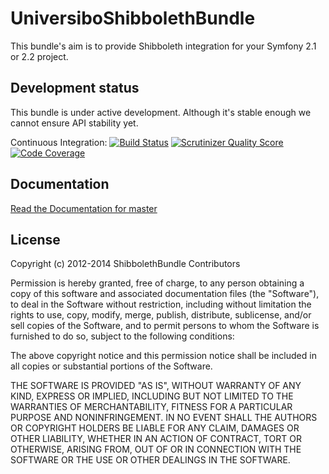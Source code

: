 UniversiboShibbolethBundle
==========================
This bundle's aim is to provide Shibboleth integration for your Symfony 2.1 or 2.2 project.

Development status
------------------
This bundle is under active development. Although it's stable enough we cannot ensure API stability yet.

Continuous Integration: [![Build Status](https://secure.travis-ci.org/dbellettini/UniversiboShibbolethBundle.png)](http://travis-ci.org/dbellettini/UniversiboShibbolethBundle)
[![Scrutinizer Quality Score](https://scrutinizer-ci.com/g/UniversiBO/UniversiboShibbolethBundle/badges/quality-score.png?s=b0e0fd3e5db9e0695771694f58fa84b1e54ffe8b)](https://scrutinizer-ci.com/g/UniversiBO/UniversiboShibbolethBundle/)
[![Code Coverage](https://scrutinizer-ci.com/g/UniversiBO/UniversiboShibbolethBundle/badges/coverage.png?s=05429c9e5de2a039b49481279d7a7724d092253e)](https://scrutinizer-ci.com/g/UniversiBO/UniversiboShibbolethBundle/)

Documentation
-------------
[Read the Documentation for master](https://github.com/dbellettini/UniversiboShibbolethBundle/blob/master/Resources/doc/index.md)

License
-------
Copyright (c) 2012-2014 ShibbolethBundle Contributors

Permission is hereby granted, free of charge, to any person obtaining a copy of this software and associated documentation files (the "Software"), to deal in the Software without restriction, including without limitation the rights to use, copy, modify, merge, publish, distribute, sublicense, and/or sell copies of the Software, and to permit persons to whom the Software is furnished to do so, subject to the following conditions:

The above copyright notice and this permission notice shall be included in all copies or substantial portions of the Software.

THE SOFTWARE IS PROVIDED "AS IS", WITHOUT WARRANTY OF ANY KIND, EXPRESS OR IMPLIED, INCLUDING BUT NOT LIMITED TO THE WARRANTIES OF MERCHANTABILITY, FITNESS FOR A PARTICULAR PURPOSE AND NONINFRINGEMENT. IN NO EVENT SHALL THE AUTHORS OR COPYRIGHT HOLDERS BE LIABLE FOR ANY CLAIM, DAMAGES OR OTHER LIABILITY, WHETHER IN AN ACTION OF CONTRACT, TORT OR OTHERWISE, ARISING FROM, OUT OF OR IN CONNECTION WITH THE SOFTWARE OR THE USE OR OTHER DEALINGS IN THE SOFTWARE.

